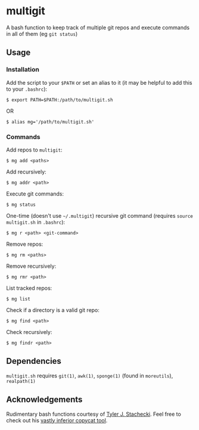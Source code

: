 # multigit

A bash function to keep track of multiple git repos and execute commands in all of them (eg `git status`)

## Usage

### Installation
Add the script to your `$PATH` or set an alias to it (it may be helpful to add this to your `.bashrc`):

	$ export PATH=$PATH:/path/to/multigit.sh

OR

	$ alias mg='/path/to/multigit.sh'

### Commands

Add repos to `multigit`:

	$ mg add <paths>

Add recursively:

	$ mg addr <path>

Execute git commands:

	$ mg status

One-time (doesn't use `~/.multigit`) recursive git command (requires `source multigit.sh` in `.bashrc`):

	$ mg r <path> <git-command>

Remove repos:

	$ mg rm <paths>

Remove recursively:

	$ mg rmr <path>

List tracked repos:

	$ mg list

Check if a directory is a valid git repo:

	$ mg find <path>

Check recursively:

	$ mg findr <path>

## Dependencies

`multigit.sh` requires `git(1)`, `awk(1)`, `sponge(1)` (found in `moreutils`), `realpath(1)`

## Acknowledgements

Rudimentary bash functions courtesy of [Tyler J. Stachecki](https://github.com/tj90241). Feel free to check out his [vastly inferior copycat tool](https://github.com/tj90241/watchgit).
